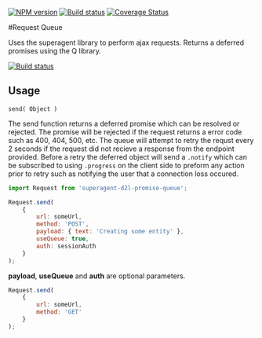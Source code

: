 [![NPM version][npm-image]][npm-url]
[![Build status][ci-image]][ci-url]
[![Coverage Status][coverage-image]][coverage-url]

#Request Queue 

Uses the superagent library to perform ajax requests. Returns a deferred promises using the Q library.

[![Build status][ci-image]][ci-url]


## Usage

`send( Object )`

The send function returns a deferred promise which can be resolved or rejected. The promise will be rejected if the request returns a error code such as 400, 404, 500, etc. The queue will attempt to retry the requst every 2 seconds if the request did not recieve a response from the endpoint provided. Before a retry the deferred object will send a `.notify` which can be subscribed to using `.progress` on the client side to preform any action prior to retry such as notifying the user that a connection loss occured.

```js
import Request from 'superagent-d2l-promise-queue';

Request.send( 
	{
		url: someUrl,
		method: 'POST',
		payload: { text: 'Creating some entity' },
		useQueue: true,
		auth: sessionAuth
	}
);
```

**payload**, **useQueue** and **auth** are optional parameters.

```js
Request.send(
	{
		url: someUrl,
		method: 'GET'
	}
);
```
[npm-url]: https://npmjs.org/package/superagent-d2l-promise-queue
[npm-image]: https://badge.fury.io/js/superagent-d2l-promise-queue.png
[ci-url]: https://travis-ci.org/Brightspace/superagent-d2l-promise-queue
[ci-image]: https://travis-ci.org/Brightspace/superagent-d2l-promise-queue.svg
[coverage-image]: https://img.shields.io/coveralls/Brightspace/superagent-d2l-promise-queue.svg
[coverage-url]: https://coveralls.io/r/Brightspace/superagent-d2l-promise-queue?branch=master